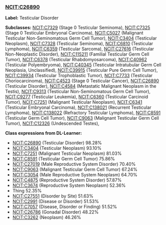 
### [NCIT:C26890](http://purl.obolibrary.org/obo/NCIT_C26890)
**Label:** Testicular Disorder

**Subclasses:** [NCIT:C7329](http://purl.obolibrary.org/obo/NCIT_C7329) (Stage 0 Testicular Seminoma), [NCIT:C7325](http://purl.obolibrary.org/obo/NCIT_C7325) (Stage 0 Testicular Embryonal Carcinoma), [NCIT:C5027](http://purl.obolibrary.org/obo/NCIT_C5027) (Malignant Testicular Non-Seminomatous Germ Cell Tumor), [NCIT:C3404](http://purl.obolibrary.org/obo/NCIT_C3404) (Testicular Neoplasm), [NCIT:C7328](http://purl.obolibrary.org/obo/NCIT_C7328) (Testicular Seminoma), [NCIT:C6810](http://purl.obolibrary.org/obo/NCIT_C6810) (Testicular Lymphoma), [NCIT:C6359](http://purl.obolibrary.org/obo/NCIT_C6359) (Testicular Sarcoma), [NCIT:C27616](http://purl.obolibrary.org/obo/NCIT_C27616) (Testicular Non-Neoplastic Disorder), [NCIT:C115211](http://purl.obolibrary.org/obo/NCIT_C115211) (Familial Testicular Germ Cell Tumor), [NCIT:C6378](http://purl.obolibrary.org/obo/NCIT_C6378) (Testicular Rhabdomyosarcoma), [NCIT:C40962](http://purl.obolibrary.org/obo/NCIT_C40962) (Testicular Polyembryoma), [NCIT:C40345](http://purl.obolibrary.org/obo/NCIT_C40345) (Testicular Intratubular Germ Cell Neoplasia, Unclassified), [NCIT:C39915](http://purl.obolibrary.org/obo/NCIT_C39915) (Testicular Pure Germ Cell Tumor), [NCIT:C39934](http://purl.obolibrary.org/obo/NCIT_C39934) (Testicular Trophoblastic Tumor), [NCIT:C7733](http://purl.obolibrary.org/obo/NCIT_C7733) (Testicular Choriocarcinoma), [NCIT:C4523](http://purl.obolibrary.org/obo/NCIT_C4523) (Stage 0 Testicular Cancer), [NCIT:C26890](http://purl.obolibrary.org/obo/NCIT_C26890) (Testicular Disorder), [NCIT:C4584](http://purl.obolibrary.org/obo/NCIT_C4584) (Metastatic Malignant Neoplasm in the Testis), [NCIT:C9313](http://purl.obolibrary.org/obo/NCIT_C9313) (Testicular Non-Seminomatous Germ Cell Tumor), [NCIT:C9277](http://purl.obolibrary.org/obo/NCIT_C9277) (Testicular Leukemia), [NCIT:C6360](http://purl.obolibrary.org/obo/NCIT_C6360) (Testicular Carcinoid Tumor), [NCIT:C7251](http://purl.obolibrary.org/obo/NCIT_C7251) (Malignant Testicular Neoplasm), [NCIT:C6341](http://purl.obolibrary.org/obo/NCIT_C6341) (Testicular Embryonal Carcinoma), [NCIT:C138021](http://purl.obolibrary.org/obo/NCIT_C138021) (Recurrent Testicular Lymphoma), [NCIT:C138022](http://purl.obolibrary.org/obo/NCIT_C138022) (Refractory Testicular Lymphoma), [NCIT:C8591](http://purl.obolibrary.org/obo/NCIT_C8591) (Testicular Germ Cell Tumor), [NCIT:C9063](http://purl.obolibrary.org/obo/NCIT_C9063) (Malignant Testicular Germ Cell Tumor), [NCIT:C12326](http://purl.obolibrary.org/obo/NCIT_C12326) (Undescended Testes), 

**Class expressions from DL-Learner:**

- [NCIT:C26890](http://purl.obolibrary.org/obo/NCIT_C26890) (Testicular Disorder) 98.28%
- [NCIT:C3404](http://purl.obolibrary.org/obo/NCIT_C3404) (Testicular Neoplasm) 93.10%
- [NCIT:C7251](http://purl.obolibrary.org/obo/NCIT_C7251) (Malignant Testicular Neoplasm) 81.03%
- [NCIT:C8591](http://purl.obolibrary.org/obo/NCIT_C8591) (Testicular Germ Cell Tumor) 75.86%
- [NCIT:C27019](http://purl.obolibrary.org/obo/NCIT_C27019) (Male Reproductive System Disorder) 70.40%
- [NCIT:C9063](http://purl.obolibrary.org/obo/NCIT_C9063) (Malignant Testicular Germ Cell Tumor) 67.24%
- [NCIT:C3054](http://purl.obolibrary.org/obo/NCIT_C3054) (Male Reproductive System Neoplasm) 64.70%
- [NCIT:C4875](http://purl.obolibrary.org/obo/NCIT_C4875) (Reproductive System Disorder) 57.87%
- [NCIT:C3674](http://purl.obolibrary.org/obo/NCIT_C3674) (Reproductive System Neoplasm) 52.36%
- Thing 52.35%
- [NCIT:C27551](http://purl.obolibrary.org/obo/NCIT_C27551) (Disorder by Site) 51.63%
- [NCIT:C2991](http://purl.obolibrary.org/obo/NCIT_C2991) (Disease or Disorder) 51.53%
- [NCIT:C7057](http://purl.obolibrary.org/obo/NCIT_C7057) (Disease, Disorder or Finding) 51.52%
- [NCIT:C26786](http://purl.obolibrary.org/obo/NCIT_C26786) (Gonadal Disorder) 48.22%
- [NCIT:C3262](http://purl.obolibrary.org/obo/NCIT_C3262) (Neoplasm) 46.26%


